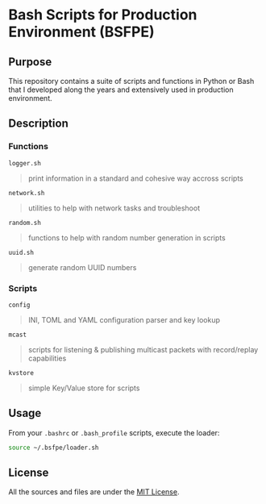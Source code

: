 # Bash Scripts for Production Environment (BSFPE)

## Purpose

This repository contains a suite of scripts and functions in Python or Bash that I developed along
the years and extensively used in production environment.  

## Description

### Functions

`logger.sh`
> print information in a standard and cohesive way accross scripts

`network.sh`
> utilities to help with network tasks and troubleshoot  

`random.sh`
> functions to help with random number generation in scripts  

`uuid.sh`
> generate random UUID numbers

### Scripts

`config`
> INI, TOML and YAML configuration parser and key lookup  

`mcast`
> scripts for listening & publishing multicast packets with record/replay capabilities  

`kvstore`
> simple Key/Value store for scripts  

## Usage

From your `.bashrc` or `.bash_profile` scripts, execute the loader:

``` bash
source ~/.bsfpe/loader.sh
```

## License

All the sources and files are under the [MIT License](https://choosealicense.com/licenses/mit/).